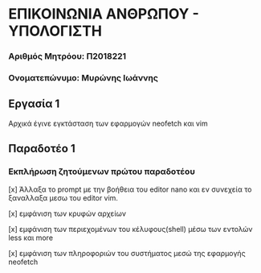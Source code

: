 # ΕΠΙΚΟΙΝΩΝΙΑ ΑΝΘΡΩΠΟΥ - ΥΠΟΛΟΓΙΣΤΗ
### Αριθμός Μητρόου: Π2018221
### Ονοματεπώνυμο: Μυρώνης Ιωάννης

## Εργασία 1
  Αρχικά έγινε εγκτάσταση των εφαρμογών neofetch και vim

## Παραδοτέο 1

### Εκπλήρωση ζητούμενων πρώτου παραδοτέου

[x] Άλλαξα το prompt με την βοήθεια του editor nano και εν συνεχεία το ξαναλλαξα μεσω του editor vim.

[x] εμφάνιση των κρυφών αρχείων

[x] εμφάνιση των περιεχομένων του κέλυφους(shell) μέσω των εντολών less και more

[x] εμφάνιση των πληροφοριών του συστήματος μεσώ της εφαρμογής neofetch


